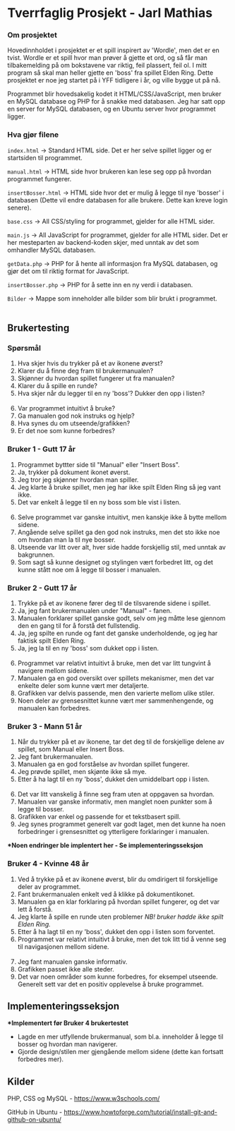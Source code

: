 # Tverrfaglig Prosjekt - Jarl Mathias

### Om prosjektet
Hovedinnholdet i prosjektet er et spill inspirert av 'Wordle', men det er en tvist. Wordle er et spill hvor man prøver å gjette et ord, og så får man tilbakemelding på om bokstavene var riktig, feil plassert, feil ol. I mitt program så skal man heller gjette en 'boss' fra spillet Elden Ring. Dette prosjektet er noe jeg startet på i YFF tidligere i år, og ville bygge ut på nå.

Programmet blir hovedsakelig kodet it HTML/CSS/JavaScript, men bruker en MySQL database og PHP for å snakke med databasen. Jeg har satt opp en server for MySQL databasen, og en Ubuntu server hvor programmet ligger.

### Hva gjør filene
``index.html`` → Standard HTML side. Det er her selve spillet ligger og er startsiden til programmet.

``manual.html`` → HTML side hvor brukeren kan lese seg opp på hvordan programmet fungerer.

``insertBosser.html`` → HTML side hvor det er mulig å legge til nye 'bosser' i databasen (Dette vil endre databasen for alle brukere. Dette kan kreve login senere).

``base.css`` → All CSS/styling for programmet, gjelder for alle HTML sider.

``main.js`` → All JavaScript for programmet, gjelder for alle HTML sider. Det er her mesteparten av backend-koden skjer, med unntak av det som omhandler MySQL databasen.

``getData.php`` → PHP for å hente all informasjon fra MySQL databasen, og gjør det om til riktig format for JavaScript.

``insertBosser.php`` → PHP for å sette inn en ny verdi i databasen.

``Bilder`` → Mappe som inneholder alle bilder som blir brukt i programmet.
<br><br>
## Brukertesting

### Spørsmål
1. Hva skjer hvis du trykker på et av ikonene øverst?
2. Klarer du å finne deg fram til brukermanualen?
3. Skjønner du hvordan spillet fungerer ut fra manualen?
4. Klarer du å spille en runde?
5. Hva skjer når du legger til en ny 'boss'? Dukker den opp i listen?
<br><br>
6. Var programmet intuitivt å bruke?
7. Ga manualen god nok instruks og hjelp?
8. Hva synes du om utseende/grafikken?
9. Er det noe som kunne forbedres?

### Bruker 1 - Gutt 17 år
1. Programmet byttter side til "Manual" eller "Insert Boss".
2. Ja, trykker på dokument ikonet øverst.
3. Jeg tror jeg skjønner hvordan man spiller.
4. Jeg klarte å bruke spillet, men jeg har ikke spilt Elden Ring så jeg vant ikke.
5. Det var enkelt å legge til en ny boss som ble vist i listen.
<br><br>
6. Selve programmet var ganske intuitivt, men kanskje ikke å bytte mellom sidene.
7. Angående selve spillet ga den god nok instruks, men det sto ikke noe om hvordan man la til nye bosser.
8. Utseende var litt over alt, hver side hadde forskjellig stil, med unntak av bakgrunnen.
9. Som sagt så kunne designet og stylingen vært forbedret litt, og det kunne stått noe om å legge til bosser i manualen.

### Bruker 2 - Gutt 17 år
1. Trykke på et av ikonene fører deg til de tilsvarende sidene i spillet.
2. Ja, jeg fant brukermanualen under "Manual" - fanen.
3. Manualen forklarer spillet ganske godt, selv om jeg måtte lese gjennom den en gang til for å forstå det fullstendig.
4. Ja, jeg spilte en runde og fant det ganske underholdende, og jeg har faktisk spilt Elden Ring.
5. Ja, jeg la til en ny 'boss' som dukket opp i listen.
<br><br>
7. Programmet var relativt intuitivt å bruke, men det var litt tungvint å navigere mellom sidene.
8. Manualen ga en god oversikt over spillets mekanismer, men det var enkelte deler som kunne vært mer detaljerte.
9. Grafikken var delvis passende, men den varierte mellom ulike stiler.
10. Noen deler av grensesnittet kunne vært mer sammenhengende, og manualen kan forbedres.

### Bruker 3 - Mann 51 år
1. Når du trykker på et av ikonene, tar det deg til de forskjellige delene av spillet, som Manual eller Insert Boss.
2. Jeg fant brukermanualen.
3. Manualen ga en god forståelse av hvordan spillet fungerer.
4. Jeg prøvde spillet, men skjønte ikke så mye.
5. Etter å ha lagt til en ny 'boss', dukket den umiddelbart opp i listen.
<br><br>
7. Det var litt vanskelig å finne seg fram uten at oppgaven sa hvordan.
8. Manualen var ganske informativ, men manglet noen punkter som å legge til bosser.
9. Grafikken var enkel og passende for et tekstbasert spill.
10. Jeg synes programmet generelt var godt laget, men det kunne ha noen forbedringer i grensesnittet og ytterligere forklaringer i manualen.

<b>*Noen endringer ble implentert her - Se implementeringsseksjon</b>

### Bruker 4 - Kvinne 48 år
1. Ved å trykke på et av ikonene øverst, blir du omdirigert til forskjellige deler av programmet.
2. Fant brukermanualen enkelt ved å klikke på dokumentikonet.
3. Manualen ga en klar forklaring på hvordan spillet fungerer, og det var lett å forstå.
4. Jeg klarte å spille en runde uten problemer *NB! bruker hadde ikke spilt Elden Ring.*
5. Etter å ha lagt til en ny 'boss', dukket den opp i listen som forventet.
6. Programmet var relativt intuitivt å bruke, men det tok litt tid å venne seg til navigasjonen mellom sidene.
<br><br>
8. Jeg fant manualen ganske informativ.
9. Grafikken passet ikke alle steder.
10. Det var noen områder som kunne forbedres, for eksempel utseende. Generelt sett var det en positiv opplevelse å bruke programmet.

## Implementeringsseksjon
<b>*Implementert før Bruker 4 brukertestet</b>
* Lagde en mer utfyllende brukermanual, som bl.a. inneholder å legge til bosser og hvordan man navigerer.
* Gjorde design/stilen mer gjengående mellom sidene (dette kan fortsatt forbedres mer).

## Kilder
PHP, CSS og MySQL - https://www.w3schools.com/

GitHub in Ubuntu - https://www.howtoforge.com/tutorial/install-git-and-github-on-ubuntu/
